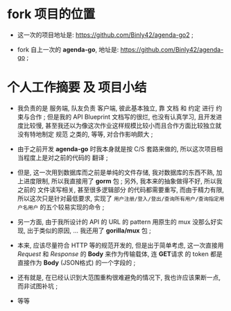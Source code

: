 # fork 项目的位置

* 这一次的项目地址是: https://github.com/Binly42/agenda-go2 ;

* fork 自上一次的 **agenda-go**, 地址是: https://github.com/Binly42/agenda-go ;



# 个人工作摘要 及 项目小结

* 我负责的是 服务端, 队友负责 客户端, 彼此基本独立, 靠 文档 和 约定 进行 约束与合作 ; 但是我的 API Blueprint 文档写的很烂, 也没有认真学习, 且开发进度比较慢, 甚至我还以为像这次作业这样规模比较小而且合作方面比较独立就没有特地制定 规范 之类的, 等等, 对合作影响颇大 ;

* 由于之前开发 **agenda-go** 时我本身就是按 C/S 套路来做的, 所以这次项目相当程度上是对之前的代码的 翻译 ;

* 但是, 这一次用到数据库而之前是单纯的文件存储, 我对数据库的东西不熟, 加上进度限制, 所以我直接用了 **gorm** 包 ; 另外, 我本来的抽象做得不好, 所以我之前的 文件读写相关, 甚至很多逻辑部分 的代码都需要重写, 而由于精力有限, 所以这次只是针对最低要求, 实现了 `用户注册/登入/登出/查询所有用户/查询指定用户名用户` 的五个较易实现的命令 ;

* 另一方面, 由于我所设计的 API 的 URL 的 pattern 用原生的 mux 没那么好实现, 出于类似的原因, ... 我还用了 **gorilla/mux** 包 ;

* 本来, 应该尽量符合 HTTP 等的规范开发的, 但是出于简单考虑, 这一次直接用 *Request* 和 *Response* 的 **Body** 来作为传输载体, 连 **GET**请求 的 token 都是直接作为 **Body** (JSON格式) 的一个字段的 ;

* 还有就是, 在已经认识到大范围重构很难避免的情况下, 我也许应该果断一点, 而非试图补坑 ;

* 等等
